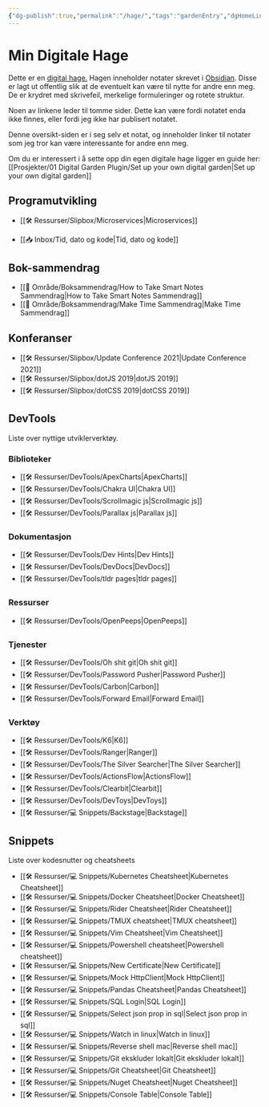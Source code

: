 ```yaml
---
{"dg-publish":true,"permalink":"/hage/","tags":"gardenEntry","dgHomeLink":true,"dgPassFrontmatter":false}
---
```


# Min Digitale Hage
Dette er en [digital hage.](https://maggieappleton.com/garden-history) Hagen inneholder notater skrevet i [Obsidian](https://obsidian.md/). Disse er lagt ut offentlig slik at de eventuelt kan være til nytte for andre enn meg. De er krydret med skrivefeil, merkelige formuleringer og rotete struktur.

Noen av linkene leder til tomme sider. Dette kan være fordi notatet enda ikke finnes, eller fordi jeg ikke har publisert notatet.

Denne oversikt-siden er i seg selv et notat, og inneholder linker til notater som jeg tror kan være interessante for andre enn meg. 

Om du er interessert i å sette opp din egen digitale hage ligger  en guide her: 
[[Prosjekter/01 Digital Garden Plugin/Set up your own digital garden|Set up your own digital garden]]

## Programutvikling
* [[🛠 Ressurser/Slipbox/Microservices|Microservices]]
- [[📥 Inbox/Tid, dato og kode|Tid, dato og kode]]

## Bok-sammendrag
- [[🎯 Område/Boksammendrag/How to Take Smart Notes Sammendrag|How to Take Smart Notes Sammendrag]]
- [[🎯 Område/Boksammendrag/Make Time Sammendrag|Make Time Sammendrag]]

## Konferanser
- [[🛠 Ressurser/Slipbox/Update Conference 2021|Update Conference 2021]]
- [[🛠 Ressurser/Slipbox/dotJS 2019|dotJS 2019]]
- [[🛠 Ressurser/Slipbox/dotCSS 2019|dotCSS 2019]]

## DevTools

Liste over nyttige utviklerverktøy.

### Biblioteker
- [[🛠 Ressurser/DevTools/ApexCharts|ApexCharts]]
- [[🛠 Ressurser/DevTools/Chakra UI|Chakra UI]]
- [[🛠 Ressurser/DevTools/Scrollmagic js|Scrollmagic js]]
- [[🛠 Ressurser/DevTools/Parallax js|Parallax js]]

### Dokumentasjon
- [[🛠 Ressurser/DevTools/Dev Hints|Dev Hints]]
- [[🛠 Ressurser/DevTools/DevDocs|DevDocs]]
- [[🛠 Ressurser/DevTools/tldr pages|tldr pages]]

### Ressurser
- [[🛠 Ressurser/DevTools/OpenPeeps|OpenPeeps]]

### Tjenester
- [[🛠 Ressurser/DevTools/Oh shit git|Oh shit git]]
- [[🛠 Ressurser/DevTools/Password Pusher|Password Pusher]]
- [[🛠 Ressurser/DevTools/Carbon|Carbon]]
- [[🛠 Ressurser/DevTools/Forward Email|Forward Email]]

### Verktøy
- [[🛠 Ressurser/DevTools/K6|K6]]
- [[🛠 Ressurser/DevTools/Ranger|Ranger]]
- [[🛠 Ressurser/DevTools/The Silver Searcher|The Silver Searcher]]
- [[🛠 Ressurser/DevTools/ActionsFlow|ActionsFlow]]
- [[🛠 Ressurser/DevTools/Clearbit|Clearbit]]
- [[🛠 Ressurser/DevTools/DevToys|DevToys]]
- [[🛠 Ressurser/💻 Snippets/Backstage|Backstage]]

## Snippets
Liste over kodesnutter og cheatsheets
- [[🛠 Ressurser/💻 Snippets/Kubernetes Cheatsheet|Kubernetes Cheatsheet]]
- [[🛠 Ressurser/💻 Snippets/Docker Cheatsheet|Docker Cheatsheet]]
- [[🛠 Ressurser/💻 Snippets/Rider Cheatsheet|Rider Cheatsheet]]
- [[🛠 Ressurser/💻 Snippets/TMUX cheatsheet|TMUX cheatsheet]]
- [[🛠 Ressurser/💻 Snippets/Vim Cheatsheet|Vim Cheatsheet]]
- [[🛠 Ressurser/💻 Snippets/Powershell cheatsheet|Powershell cheatsheet]]
- [[🛠 Ressurser/💻 Snippets/New Certificate|New Certificate]]
- [[🛠 Ressurser/💻 Snippets/Mock HttpClient|Mock HttpClient]]
- [[🛠 Ressurser/💻 Snippets/Pandas Cheatsheet|Pandas Cheatsheet]]
- [[🛠 Ressurser/💻 Snippets/SQL Login|SQL Login]]
- [[🛠 Ressurser/💻 Snippets/Select json prop in sql|Select json prop in sql]]
- [[🛠 Ressurser/💻 Snippets/Watch in linux|Watch in linux]]
- [[🛠 Ressurser/💻 Snippets/Reverse shell mac|Reverse shell mac]]
- [[🛠 Ressurser/💻 Snippets/Git ekskluder lokalt|Git ekskluder lokalt]]
- [[🛠 Ressurser/💻 Snippets/Git Cheatsheet|Git Cheatsheet]]
- [[🛠 Ressurser/💻 Snippets/Nuget Cheatsheet|Nuget Cheatsheet]]
- [[🛠 Ressurser/💻 Snippets/Console Table|Console Table]]